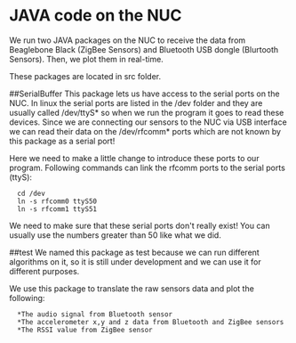 # JAVA code on the NUC
We run two JAVA packages on the NUC to receive the data from Beaglebone Black (ZigBee Sensors) and Bluetooth USB dongle (Blurtooth Sensors). Then, we plot them in real-time.

These packages are located in src folder.

##SerialBuffer
This package lets us have access to the serial ports on the NUC. In linux the serial ports are listed in the /dev folder and they are usually called /dev/ttyS* so when we run the program it goes to read these devices.
Since we are connecting our sensors to the NUC via USB interface we can read their data on the /dev/rfcomm* ports which are not known by this package as a serial port!

Here we need to make a little change to introduce these ports to our program. Following commands can link the rfcomm ports to the serial ports (ttyS):

      cd /dev
      ln -s rfcomm0 ttyS50
      ln -s rfcomm1 ttyS51

We need to make sure that these serial ports don't really exist! You can usually use the numbers greater than 50 like what we did.

##test
We named this package as test because we can run different algorithms on it, so it is still under development and we can use it for different purposes.

We use this package to translate the raw sensors data and plot the following:
      
      *The audio signal from Bluetooth sensor
      *The accelerometer x,y and z data from Bluetooth and ZigBee sensors
      *The RSSI value from ZigBee sensor

